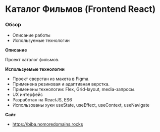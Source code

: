 # Каталог Фильмов (Frontend React)

### Обзор

* Описание работы
* Используемые технологии

**Описание**

Проект каталог фильмов.

**Используемые технологии**

* Проект сверстан из макета в Figma.
* Применена резиновая и адаптивная верстка.
* Применены технологии: Flex, Grid-layout, media-запросы.
* UX интерфейс
* Разработан на ReactJS, ES6
* Использованы хуки useState, useEffect, useContext, useNavigate

**Сайт**

* https://biba.nomoredomains.rocks
